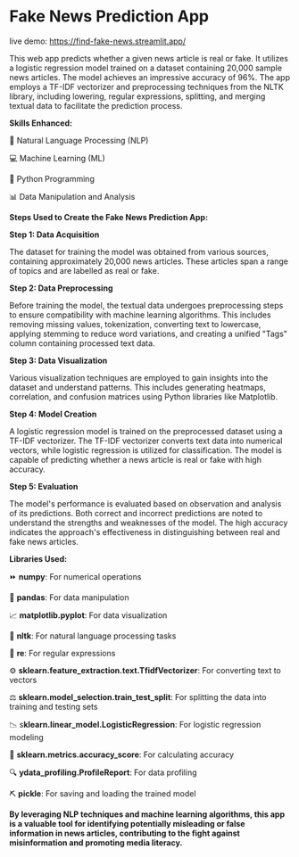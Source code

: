# Fake News Prediction App
live demo: https://find-fake-news.streamlit.app/ 

This web app predicts whether a given news article is real or fake. It utilizes a logistic regression model trained on a dataset containing 20,000 sample news articles. The model achieves an impressive accuracy of 96%. The app employs a TF-IDF vectorizer and preprocessing techniques from the NLTK library, including lowering, regular expressions, splitting, and merging textual data to facilitate the prediction process.

**Skills Enhanced:**
  
  💬 Natural Language Processing (NLP)
  
  💻 Machine Learning (ML)
  
  🐍 Python Programming
  
  📊 Data Manipulation and Analysis

**Steps Used to Create the Fake News Prediction App:**

**Step 1: Data Acquisition**

The dataset for training the model was obtained from various sources, containing approximately 20,000 news articles. These articles span a range of topics and are labelled as real or fake.

**Step 2: Data Preprocessing**

Before training the model, the textual data undergoes preprocessing steps to ensure compatibility with machine learning algorithms. This includes removing missing values, tokenization, converting text to lowercase, applying stemming to reduce word variations, and creating a unified "Tags" column containing processed text data.

**Step 3: Data Visualization**

Various visualization techniques are employed to gain insights into the dataset and understand patterns. This includes generating heatmaps, correlation, and confusion matrices using Python libraries like Matplotlib.

**Step 4: Model Creation**

A logistic regression model is trained on the preprocessed dataset using a TF-IDF vectorizer. The TF-IDF vectorizer converts text data into numerical vectors, while logistic regression is utilized for classification. The model is capable of predicting whether a news article is real or fake with high accuracy.

**Step 5: Evaluation**

The model's performance is evaluated based on observation and analysis of its predictions. Both correct and incorrect predictions are noted to understand the strengths and weaknesses of the model. The high accuracy indicates the approach's effectiveness in distinguishing between real and fake news articles.

**Libraries Used:**
  
  ⏩ **numpy**: For numerical operations
  
  🐼 **pandas**: For data manipulation
  
  📈 **matplotlib.pyplot**: For data visualization
  
  📖 **nltk**: For natural language processing tasks
  
  🔄 **re**: For regular expressions
  
  ⚙️ **sklearn.feature_extraction.text.TfidfVectorizer**: For converting text to vectors
  
  ⚖️ **sklearn.model_selection.train_test_split**: For splitting the data into training and testing sets
  
  📉 s**klearn.linear_model.LogisticRegression**: For logistic regression modeling
  
  💯 **sklearn.metrics.accuracy_score**: For calculating accuracy
  
  🔍 **ydata_profiling.ProfileReport**: For data profiling
  
  ⛏️ **pickle**: For saving and loading the trained model

**By leveraging NLP techniques and machine learning algorithms, this app is a valuable tool for identifying potentially misleading or false information in news articles, contributing to the fight against misinformation and promoting media literacy.**
